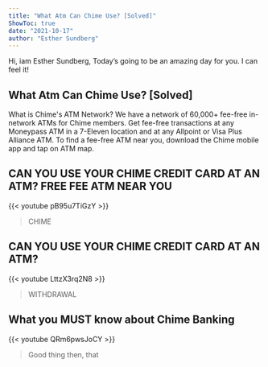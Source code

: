 ```yaml
---
title: "What Atm Can Chime Use? [Solved]"
ShowToc: true 
date: "2021-10-17"
author: "Esther Sundberg" 
---
```


Hi, iam Esther Sundberg, Today’s going to be an amazing day for you. I can feel it!
## What Atm Can Chime Use? [Solved]
What is Chime's ATM Network? We have a network of 60,000+ fee-free in-network ATMs for Chime members. Get fee-free transactions at any Moneypass ATM in a 7-Eleven location and at any Allpoint or Visa Plus Alliance ATM. To find a fee-free ATM near you, download the Chime mobile app and tap on ATM map.

## CAN YOU USE YOUR CHIME CREDIT CARD AT AN ATM? FREE FEE ATM NEAR YOU
{{< youtube pB95u7TiGzY >}}
>CHIME

## CAN YOU USE YOUR CHIME CREDIT CARD AT AN ATM?
{{< youtube LttzX3rq2N8 >}}
>WITHDRAWAL 

## What you MUST know about Chime Banking
{{< youtube QRm6pwsJoCY >}}
>Good thing then, that 

